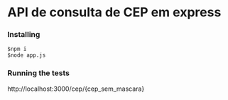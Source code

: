 # API de consulta de CEP em express

### Installing

```
$npm i
$node app.js
```

### Running the tests

http://localhost:3000/cep/{cep_sem_mascara}
